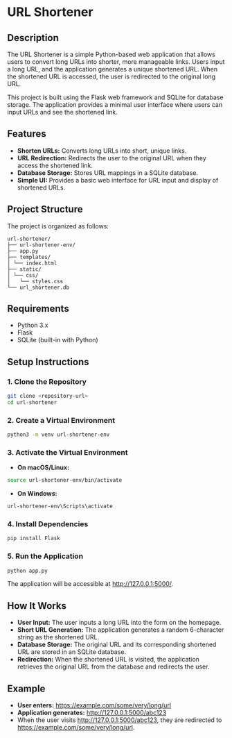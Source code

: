 # URL Shortener

## Description
The URL Shortener is a simple Python-based web application that allows users to convert long URLs into shorter, more manageable links. Users input a long URL, and the application generates a unique shortened URL. When the shortened URL is accessed, the user is redirected to the original long URL.

This project is built using the Flask web framework and SQLite for database storage. The application provides a minimal user interface where users can input URLs and see the shortened link.

## Features
- **Shorten URLs:** Converts long URLs into short, unique links.
- **URL Redirection:** Redirects the user to the original URL when they access the shortened link.
- **Database Storage:** Stores URL mappings in a SQLite database.
- **Simple UI:** Provides a basic web interface for URL input and display of shortened URLs.

## Project Structure
The project is organized as follows:
```
url-shortener/ 
├── url-shortener-env/  
├── app.py 
├── templates/ 
│ └── index.html  
├── static/ 
│ └── css/ 
│   └── styles.css  
└── url_shortener.db 
```

## Requirements
- Python 3.x
- Flask
- SQLite (built-in with Python)

## Setup Instructions
### 1. Clone the Repository
```bash
git clone <repository-url>
cd url-shortener
```
### 2. Create a Virtual Environment
```bash
python3 -m venv url-shortener-env
```
### 3. Activate the Virtual Environment
- **On macOS/Linux:**
```bash
source url-shortener-env/bin/activate
```
- **On Windows:**
```bash
url-shortener-env\Scripts\activate
```
### 4. Install Dependencies
```bash
pip install Flask
```
### 5. Run the Application
```bash
python app.py
```
The application will be accessible at http://127.0.0.1:5000/.

## How It Works
- **User Input:** The user inputs a long URL into the form on the homepage.
- **Short URL Generation:** The application generates a random 6-character string as the shortened URL.
- **Database Storage:** The original URL and its corresponding shortened URL are stored in an SQLite database.
- **Redirection:** When the shortened URL is visited, the application retrieves the original URL from the database and redirects the user.

## Example
- **User enters:** https://example.com/some/very/long/url
- **Application generates:** http://127.0.0.1:5000/abc123
- When the user visits http://127.0.0.1:5000/abc123, they are redirected to https://example.com/some/very/long/url.